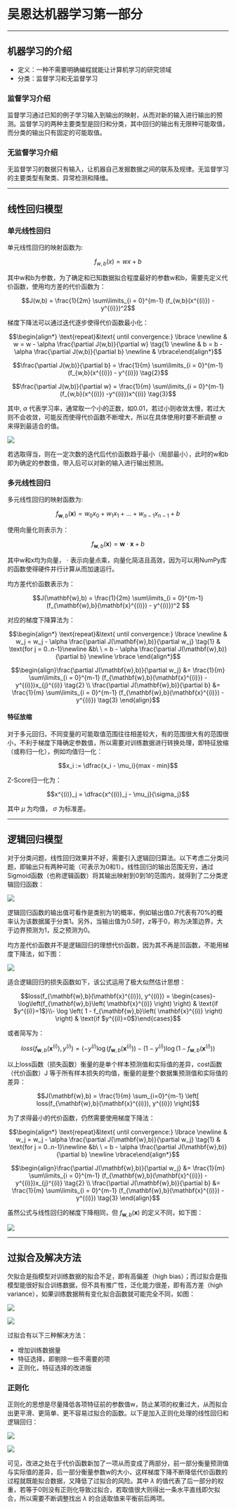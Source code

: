 # 吴恩达机器学习第一部分

---

## 机器学习的介绍

- 定义：一种不需要明确编程就能让计算机学习的研究领域
- 分类：监督学习和无监督学习

### 监督学习介绍

监督学习通过已知的例子学习输入到输出的映射，从而对新的输入进行输出的预测。监督学习的两种主要类型是回归和分类，其中回归的输出有无限种可能取值，而分类的输出只有固定的可能取值。

### 无监督学习介绍

无监督学习的数据只有输入，让机器自己发掘数据之间的联系及规律。无监督学习的主要类型有聚类、异常检测和降维。

----

## 线性回归模型

### 单元线性回归

单元线性回归的映射函数为:

$$f_{w,b}(x) = wx + b$$

其中w和b为参数，为了确定和已知数据拟合程度最好的参数w和b，需要先定义代价函数，使用均方差的代价函数为：

$$J(w,b) = \frac{1}{2m} \sum\limits_{i = 0}^{m-1} (f_{w,b}(x^{(i)}) - y^{(i)})^2$$

梯度下降法可以通过迭代逐步使得代价函数最小化：

$$\begin{align*} \text{repeat}&\text{ until convergence:}  \lbrace \newline  
& w = w -  \alpha \frac{\partial J(w,b)}{\partial w} \tag{1} \newline &
b = b -  \alpha \frac{\partial J(w,b)}{\partial b}  \newline & \rbrace\end{align*}$$ 

$$\frac{\partial J(w,b)}{\partial b}  = \frac{1}{m} \sum\limits_{i = 0}^{m-1} (f_{w,b}(x^{(i)}) - y^{(i)}) \tag{2}$$

$$\frac{\partial J(w,b)}{\partial w}  = \frac{1}{m} \sum\limits_{i = 0}^{m-1} (f_{w,b}(x^{(i)}) -y^{(i)})x^{(i)} \tag{3}$$

其中, $\alpha$ 代表学习率，通常取一个小的正数，如0.01，若过小则收敛太慢，若过大则不会收敛，可能反而使得代价函数不断增大，所以在具体使用时要不断调整 $\alpha$ 来得到最适合的值。

![](alpha.png)

若选取得当，则在一定次数的迭代后代价函数趋于最小（局部最小），此时的w和b即为确定的参数值，带入后可以对新的输入进行输出预测。

### 多元线性回归

多元线性回归的映射函数为:

$$ f_{\mathbf{w},b}(\mathbf{x}) =  w_0x_0 + w_1x_1 +... + w_{n-1}x_{n-1} + b$$

使用向量化则表示为：

$$ f_{\mathbf{w},b}(\mathbf{x}) = \mathbf{w} \cdot \mathbf{x} + b$$ 

其中w和x均为向量， $\cdot$ 表示向量点乘，向量化简洁且高效，因为可以用NumPy库的函数使得硬件并行计算从而加速运行。 

均方差代价函数表示为：

$$J(\mathbf{w},b) = \frac{1}{2m} \sum\limits_{i = 0}^{m-1} (f_{\mathbf{w},b}(\mathbf{x}^{(i)}) - y^{(i)})^2 $$

对应的梯度下降算法为：

$$\begin{align*} \text{repeat}&\text{ until convergence:}  \lbrace \newline
& w_j = w_j -  \alpha \frac{\partial J(\mathbf{w},b)}{\partial w_j} \tag{1}  & \text{for j = 0..n-1}\newline &b\ \ = b -  \alpha \frac{\partial J(\mathbf{w},b)}{\partial b}  \newline \rbrace \end{align*}$$

$$\begin{align}\frac{\partial J(\mathbf{w},b)}{\partial w_j}  &= \frac{1}{m} \sum\limits_{i = 0}^{m-1} (f_{\mathbf{w},b}(\mathbf{x}^{(i)}) - y^{(i)})x_{j}^{(i)} \tag{2}  \\
\frac{\partial J(\mathbf{w},b)}{\partial b}  &= \frac{1}{m} \sum\limits_{i = 0}^{m-1} (f_{\mathbf{w},b}(\mathbf{x}^{(i)}) - y^{(i)}) \tag{3} \end{align}$$

#### 特征放缩

对于多元回归，不同变量的可能取值范围往往相差较大，有的范围很大有的范围很小，不利于梯度下降确定参数值，所以需要对训练数据进行转换处理，即特征放缩（或称归一化），例如均值归一化：

$$x_i := \dfrac{x_i - \mu_i}{max - min}$$

Z-Score归一化为：

$$x^{(i)}_j = \dfrac{x^{(i)}_j - \mu_j}{\sigma_j}$$

其中 $\mu$ 为均值， $\sigma$ 为标准差。

---

## 逻辑回归模型

对于分类问题，线性回归效果并不好，需要引入逻辑回归算法。以下考虑二分类问题，即输出只有两种可能（可表示为0和1）。线性回归的输出范围无穷，通过Sigmoid函数（也称逻辑函数）将其输出映射到0到1的范围内，就得到了二分类逻辑回归函数：

![](sigmoid.png)

逻辑回归函数的输出值可看作是类别为1的概率，例如输出值0.7代表有70%的概率认为该数据属于分类1。另外，当输出值为0.5时，z等于0，称为决策边界，大于边界预测为1，反之预测为0。

均方差代价函数并不是逻辑回归的理想代价函数，因为其不再是凹函数，不能用梯度下降法，如下图：

![](SqErrorVsLogistic.png)

适合逻辑回归的损失函数如下，该公式运用了极大似然估计思想：

$$loss(f_{\mathbf{w},b}(\mathbf{x}^{(i)}), y^{(i)}) = \begin{cases}- \log\left(f_{\mathbf{w},b}\left( \mathbf{x}^{(i)} \right) \right) & \text{if $y^{(i)}=1$}\\- \log \left( 1 - f_{\mathbf{w},b}\left( \mathbf{x}^{(i)} \right) \right) & \text{if $y^{(i)}=0$}\end{cases}$$

或者简写为：

$$loss(f_{\mathbf{w},b}(\mathbf{x}^{(i)}), y^{(i)}) = (-y^{(i)} \log\left(f_{\mathbf{w},b}\left( \mathbf{x}^{(i)} \right) \right) - \left( 1 - y^{(i)}\right) \log \left( 1 - f_{\mathbf{w},b}\left( \mathbf{x}^{(i)} \right) \right)$$

以上loss函数（损失函数）衡量的是单个样本预测值和实际值的差异，cost函数（代价函数）J 等于所有样本损失的均值，衡量的是整个数据集预测值和实际值的差异：

$$J(\mathbf{w},b) = \frac{1}{m} \sum_{i=0}^{m-1} \left[ loss(f_{\mathbf{w},b}(\mathbf{x}^{(i)}), y^{(i)}) \right]$$

为了求得最小的代价函数，仍然需要使用梯度下降法：

$$\begin{align*} \text{repeat}&\text{ until convergence:}  \lbrace \newline 
& w_j = w_j -  \alpha \frac{\partial J(\mathbf{w},b)}{\partial w_j} \tag{1}  & \text{for j = 0..n-1}\newline
&b\ \ = b -  \alpha \frac{\partial J(\mathbf{w},b)}{\partial b}  \newline \rbrace\end{align*}$$

$$\begin{align}\frac{\partial J(\mathbf{w},b)}{\partial w_j}  &= \frac{1}{m} \sum\limits_{i = 0}^{m-1} (f_{\mathbf{w},b}(\mathbf{x}^{(i)}) - y^{(i)})x_{j}^{(i)} \tag{2}  \\
\frac{\partial J(\mathbf{w},b)}{\partial b}  &= \frac{1}{m} \sum\limits_{i = 0}^{m-1} (f_{\mathbf{w},b}(\mathbf{x}^{(i)}) - y^{(i)}) \tag{3} \end{align}$$

虽然公式与线性回归的梯度下降相同，但 $f_{\mathbf{w},b}(\mathbf{x})$ 的定义不同，如下图：

![](Logistic_gradient_descent.png)

---

## 过拟合及解决方法

欠拟合是指模型对训练数据的拟合不足，即有高偏差（high bias）；而过拟合是指模型能很好拟合训练数据，但不具有推广性，泛化能力很差，即有高方差（high variance），如果训练数据稍有变化拟合函数就可能完全不同，如图：

![](overfitting1.png)

![](overfitting2.png)

过拟合有以下三种解决方法：
- 增加训练数据量
- 特征选择，即剔除一些不需要的项
- 正则化，特征选择的改进版

### 正则化

正则化的思想是尽量降低各项特征前的参数值w，防止某项的权重过大，从而拟合出更平滑、更简单、更不容易过拟合的函数。以下是加入正则化处理的线性回归和逻辑回归：

![](LinearGradientRegularized.png)

![](LogisticGradientRegularized.png)

可见，改进之处在于代价函数新加了一项从而变成了两部分，前一部分衡量预测值与实际值的差异，后一部分衡量参数w的大小，这样梯度下降不断降低代价函数的过程就既能拟合数据，又降低了过拟合的风险。其中 $\lambda$ 的值代表了后一部分的权重，若等于0则没有正则化导致过拟合，若取值很大则得出一条水平直线即欠拟合，所以需要不断调整找出 $\lambda$ 的合适取值来平衡前后两项。